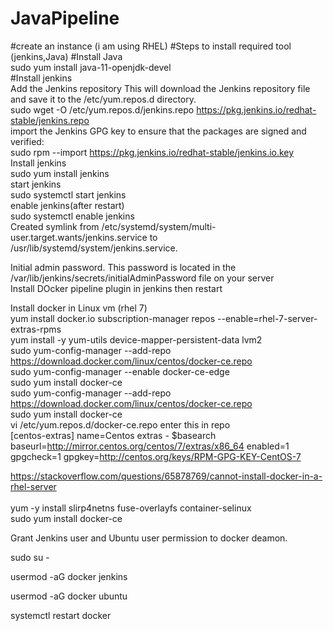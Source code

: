 # JavaPipeline
#create an instance (i am using RHEL)
#Steps to install required tool (jenkins,Java)
#Install Java  <br>
sudo yum install java-11-openjdk-devel    <br>
#Install jenkins    <br>
Add the Jenkins repository This will download the Jenkins repository file and save it to the /etc/yum.repos.d directory.    <br>
sudo wget -O /etc/yum.repos.d/jenkins.repo https://pkg.jenkins.io/redhat-stable/jenkins.repo    <br>
 import the Jenkins GPG key to ensure that the packages are signed and verified:    <br>
sudo rpm --import https://pkg.jenkins.io/redhat-stable/jenkins.io.key    <br>
Install jenkins     <br>
sudo yum install jenkins    <br>
start jenkins    <br>
sudo systemctl start jenkins    <br>
enable jenkins(after restart)    <br>
sudo systemctl enable jenkins    <br>
Created symlink from /etc/systemd/system/multi-user.target.wants/jenkins.service to /usr/lib/systemd/system/jenkins.service.    <br>

Initial admin password. This password is located in the /var/lib/jenkins/secrets/initialAdminPassword file on your server    <br>
Install DOcker pipeline plugin in jenkins then restart    <br>

Install docker in Linux vm (rhel 7)    <br>
  yum install docker.io
    subscription-manager repos --enable=rhel-7-server-extras-rpms    <br>
     yum install -y yum-utils device-mapper-persistent-data lvm2    <br>
    sudo yum-config-manager --add-repo https://download.docker.com/linux/centos/docker-ce.repo    <br>
  sudo yum-config-manager --enable docker-ce-edge    <br>
   sudo yum install docker-ce    <br>
    sudo yum-config-manager --add-repo https://download.docker.com/linux/centos/docker-ce.repo    <br>
    sudo yum install docker-ce    <br>
    vi /etc/yum.repos.d/docker-ce.repo 
    enter this in repo     <br>
    [centos-extras]
name=Centos extras - $basearch
baseurl=http://mirror.centos.org/centos/7/extras/x86_64
enabled=1
gpgcheck=1
gpgkey=http://centos.org/keys/RPM-GPG-KEY-CentOS-7

https://stackoverflow.com/questions/65878769/cannot-install-docker-in-a-rhel-server   <br>
    <br>
    yum -y install slirp4netns fuse-overlayfs container-selinux    <br>
    sudo yum install docker-ce    <br>



Grant Jenkins user and Ubuntu user permission to docker deamon.

sudo su -

usermod -aG docker jenkins

usermod -aG docker ubuntu

systemctl restart docker
